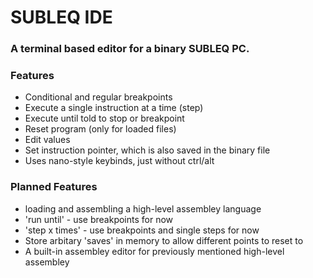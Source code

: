# SUBLEQ IDE
### A terminal based editor for a binary SUBLEQ PC.

### Features
 - Conditional and regular breakpoints
 - Execute a single instruction at a time (step)
 - Execute until told to stop or breakpoint
 - Reset program (only for loaded files)
 - Edit values
 - Set instruction pointer, which is also saved in the binary file
 - Uses nano-style keybinds, just without ctrl/alt

### Planned Features
 - loading and assembling a high-level assembley language
 - 'run until' - use breakpoints for now
 - 'step x times' - use breakpoints and single steps for now
 - Store arbitary 'saves' in memory to allow different points to reset to
 - A built-in assembley editor for previously mentioned high-level assembley
